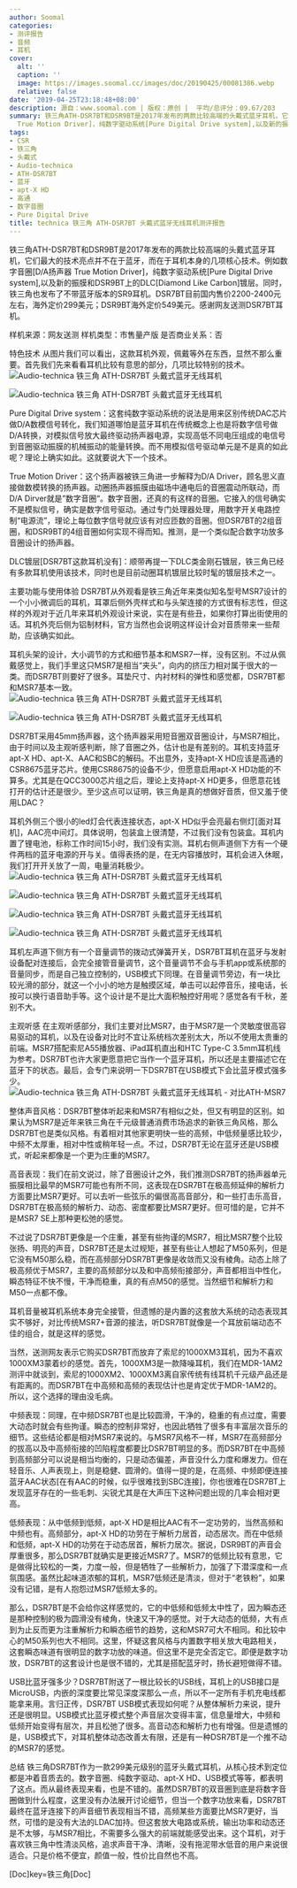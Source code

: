 ```yaml
---
author: Soomal
categories:
- 测评报告
- 音频
- 耳机
cover:
  alt: ''
  caption: ''
  image: https://images.soomal.cc/images/doc/20190425/00081386.webp
  relative: false
date: '2019-04-25T23:18:48+08:00'
description: 源自：www.soomal.com | 版权：原创 |  平均/总评分：09.67/203
summary: 铁三角ATH-DSR7BT和DSR9BT是2017年发布的两款比较高端的头戴式蓝牙耳机，它们最大的技术亮点并不在于蓝牙，而在于耳机本身的几项核心技术。例如数字音圈[D/A扬声器
  True Motion Driver]，纯数字驱动系统[Pure Digital Drive system],以及新的振膜和DSR9BT上的DLC类金刚石镀层。
tags:
- CSR
- 铁三角
- 头戴式
- Audio-technica
- ATH-DSR7BT
- 蓝牙
- apt-X HD
- 高通
- 数字音圈
- Pure Digital Drive
title: technica 铁三角 ATH-DSR7BT 头戴式蓝牙无线耳机测评报告
---
```


铁三角ATH-DSR7BT和DSR9BT是2017年发布的两款比较高端的头戴式蓝牙耳机，它们最大的技术亮点并不在于蓝牙，而在于耳机本身的几项核心技术。例如数字音圈[D/A扬声器 True Motion Driver]，纯数字驱动系统[Pure Digital Drive system],以及新的振膜和DSR9BT上的DLC[Diamond Like Carbon]镀层。同时，铁三角也发布了不带蓝牙版本的SR9耳机。DSR7BT目前国内售价2200-2400元左右，海外定价299美元；DSR9BT海外定价549美元。感谢网友送测DSR7BT耳机。

样机来源：网友送测
样机类型：市售量产版
是否商业关系：否

特色技术
从图片我们可以看出，这款耳机外观，佩戴等外在东西，显然不那么重要。首先我们先来看看耳机比较有意思的部分，几项比较特别的技术。
![Audio-technica 铁三角 ATH-DSR7BT 头戴式蓝牙无线耳机](https://images.soomal.cc/images/doc/20190410/00081102_01.webp)




![Audio-technica 铁三角 ATH-DSR7BT 头戴式蓝牙无线耳机](https://images.soomal.cc/images/doc/20190410/00081102_01.webp)




Pure Digital Drive system：这套纯数字驱动系统的说法是用来区别传统DAC芯片做D/A数模信号转化，我们知道哪怕是蓝牙耳机在传统概念上也是将数字信号做D/A转换，对模拟信号放大最终驱动扬声器电源，实现高低不同电压组成的电信号到音圈驱动振膜的机械振动的能量转换。而不用模拟信号驱动单元是不是真的如此呢？理论上确实如此。这就要说大下一个技术。

True Motion Driver：这个扬声器被铁三角进一步解释为D/A Driver，顾名思义直接做数模转换的扬声器。动圈扬声器振膜由磁场中通电后的音圈震动所联动，而D/A Dirver就是”数字音圈“。数字音圈，还真的有这样的音圈。它接入的信号确实不是模拟信号，确实是数字信号驱动。通过专门处理器处理，用数字开关电路控制“电源流”，理论上每位数字信号就应该有对应匝数的音圈。但DSR7BT的2组音圈，和DSR9BT的4组音圈如何实现不得而知。推测，是一个类似配合数字功放多音圈设计的扬声器。

DLC镀层[DSR7BT这款耳机没有]：顺带再提一下DLC类金刚石镀层，铁三角已经有多款耳机使用该技术，同时也是目前动圈耳机镀层比较时髦的镀层技术之一。

主要功能与使用体验
DSR7BT从外观看是铁三角近年来类似知名型号MSR7设计的一个小小微调后的耳机，耳罩后侧外壳样式和与头架连接的方式很有标志性，但这样的外观对于近几年来耳机外观设计来说，实在是有些丑，如果你打算出街使用的话。耳机外壳后侧为铝制材料，官方当然也会说明这样设计会对音质带来一些帮助，应该确实如此。

耳机头架的设计，大小调节的方式和细节基本和MSR7一样，没有区别。不过从佩戴感觉上，我们手里这只MSR7是相当“夹头”，向内的挤压力相对属于很大的一类。而DSR7BT则要好了很多。耳垫尺寸、内衬材料的弹性和感觉都，DSR7BT都和MSR7基本一致。
![Audio-technica 铁三角 ATH-DSR7BT 头戴式蓝牙无线耳机](https://images.soomal.cc/images/doc/20190410/00081110_01.webp)




![Audio-technica 铁三角 ATH-DSR7BT 头戴式蓝牙无线耳机](https://images.soomal.cc/images/doc/20190410/00081111_01.webp)




DSR7BT采用45mm扬声器，这个扬声器采用短音圈双音圈设计，与MSR7相比，由于时间以及主观听感判断，除了音圈之外，估计也是有差别的。耳机支持蓝牙apt-X HD、apt-X、AAC和SBC的解码。不出意外，支持apt-X HD应该是高通的CSR8675蓝牙芯片。使用CSR8675的设备不少，但愿意启用apt-X HD功能的不算多。尤其是在QCC3000芯片组之后，理论上支持apt-X HD更多，但愿意花钱打开的估计还是很少。至少这点可以证明，铁三角是真的想做好音质，但又羞于使用LDAC？

耳机外侧三个很小的led灯会代表连接状态，apt-X HD似乎会亮最右侧灯[面对耳机]，AAC亮中间灯。具体说明，包装盒上很清楚，不过我们没有包装盒。耳机内置了锂电池，标称工作时间15小时，我们没有实测。耳机右侧声道侧下方有一个硬件两档的蓝牙电源的开与关。值得表扬的是，在无内容播放时，耳机会进入休眠，我们打开开关放了一周，电量消耗极少。
![Audio-technica 铁三角 ATH-DSR7BT 头戴式蓝牙无线耳机](https://images.soomal.cc/images/doc/20190410/00081106_01.webp)




![Audio-technica 铁三角 ATH-DSR7BT 头戴式蓝牙无线耳机](https://images.soomal.cc/images/doc/20190410/00081112_01.webp)




![Audio-technica 铁三角 ATH-DSR7BT 头戴式蓝牙无线耳机](https://images.soomal.cc/images/doc/20190410/00081113_01.webp)




![Audio-technica 铁三角 ATH-DSR7BT 头戴式蓝牙无线耳机](https://images.soomal.cc/images/doc/20190410/00081114_01.webp)




耳机左声道下侧方有一个音量调节的拨动式弹簧开关，DSR7BT耳机在蓝牙与发射设备配对连接后，会完全接管音量调节，这个音量调节不会与手机app或系统那的音量同步，而是自己独立控制的，USB模式下同理。在音量调节旁边，有一块比较光滑的部分，就这一个小小的地方是触摸区域，单击可以起停音乐，接电话，长按可以换行语音助手等。这个设计是不是比大面积触控好用呢？感觉各有千秋，差别不大。

主观听感
在主观听感部分，我们主要对比MSR7，由于MSR7是一个灵敏度很高容易驱动的耳机，以及在设备对比时不宜让系统档次差别太大，所以不使用太贵重的前端。MSR7搭配索尼A55播放器、iPad耳机直出和HTC Type-C 3.5mm耳机线为参考。DSR7BT也许大家更愿意把它当作一个蓝牙耳机，所以还是主要描述它在蓝牙下的状态。最后，会专门来说明一下DSR7BT在USB模式下会比蓝牙模式强多少。
![Audio-technica 铁三角 ATH-DSR7BT 头戴式蓝牙无线耳机 - 对比ATH-MSR7](https://images.soomal.cc/images/doc/20190410/00081117.webp)




整体声音风格：DSR7BT整体听起来和MSR7有相似之处，但又有明显的区别。如果认为MSR7是近年来铁三角在千元级普通消费市场追求的新铁三角风格，那么DSR7BT也是类似风格。有着相对其他家更明快一些的高频，中低频量感比较少，中频不太厚重，相对中性或稍年轻一点。不过，DSR7BT无论在蓝牙还是USB模式，听起来都像是一个更为庄重的MSR7。

高音表现：我们在前文说过，除了音圈设计之外，我们推测DSR7BT的扬声器单元振膜相比最早的MSR7可能也有所不同，这表现在DSR7BT在极高频延伸的解析力方面要比MSR7更好。可以去听一些弦乐的偏很高高音部分，和一些打击乐高音，DSR7BT在极高频的解析力、动态、密度都要比MSR7更好。但可惜的是，它并不是MSR7 SE上那种更松弛的感觉。

不过说了DSR7BT更像是一个庄重，甚至有些拘谨的MSR7，相比MSR7整个比较张扬、明亮的声音，DSR7BT还是太过规矩，甚至有些让人想起了M50系列，但是它没有M50那么稳，而在高频部分DSR7BT更像是收敛而又没有棱角。动态上除了极高频优于MSR7，主要的高频部分以及和中高频衔接部分，声音都相当中性化，瞬态特征不快不慢，干净而稳重，真的有点M50的感觉。当然细节和解析力和M50一点都不像。

耳机音量被耳机系统本身完全接管，但遗憾的是内置的这套放大系统的动态表现其实不够好，对比传统MSR7+音源的接法，听DSR7BT就像是一个耳放前端动态不佳的组合，就是这样的感觉。

当然，送测网友表示它购买DSR7BT而放弃了索尼的1000XM3耳机，因为不喜欢1000XM3蒙着纱的感觉。首先，1000XM3是一款降噪耳机，我们在MDR-1AM2测评中就谈到，索尼的1000XM2、1000XM3离自家传统有线耳机千元级产品还是有距离的。而DSR7BT在中高频和高频的表现估计也是肯定优于MDR-1AM2的。所以，这个选择的理由没毛病。

中频表现：同理，在中频DSR7BT也是比较圆滑，干净的，稳重的有点过度，需要大动态时就会有些拘谨。瞬态的控制非常好，也因此牺牲了很多有丰富层次音乐的细节。这些结论都是相对MSR7来说的。与MSR7风格不一样，MSR7在高频部分的拔高以及中高频衔接的凹陷程度都要比DSR7BT明显的多。而DSR7BT在中高频到高频部分可以说是相当均衡的，只是动态偏差，声音没什么力度和爆发力。但在轻音乐、人声表现上，则是稳健、圆滑的。值得一提的是，在高频、中频即便连接蓝牙AAC状态[在有AAC的时候，似乎很难找到SBC连接]，你也很难在DSR7BT上发现蓝牙存在的一些毛刺、尖锐尤其是在大声压下这种问题出现的几率会相对更高。

低频表现：从中低频到低频，apt-X HD是相比AAC有不一定功劳的，当然高频和中频也有。高频部分，apt-X HD的功劳在于解析力居首，动态居次。而在中低频和低频，apt-X HD的功劳在于动态居首，解析力居次。据说，DSR9BT的声音会厚重很多，那么DSR7BT就确实是更接近MSR7了。MSR7的低频比较有意思，它是做得比较松的一类，力度一般，但是牺牲了一些解析力，加强了下潜深度和一点氛围感。虽然比起味道浓郁的耳机，MSR7低频还是清淡，但对于“老铁粉”，如果没有记错，是有人抱怨过MSR7低频太多的。

那么，DSR7BT是不会给你这样感觉的，它的中低频和低频太中性了，因为瞬态还是那种控制的极为圆滑没有棱角，快速又干净的感觉。对于大动态的低频，大有点到为止反而更为注重解析力和瞬态细节的趋势，这和MSR7可大不相同。和比较中心的M50系列也大不相同。这里，怀疑这套风格与内置数字相关放大电路相关，这套瞬态味道有很明显的数字功放的味道。但这里不是完全否定它。即便是数字功放，DSR7BT的这套设计也是很不错的，尤其是搭配蓝牙时，扬长避短做得不错。

USB比蓝牙强多少？DSR7BT附送了一根比较长的USB线，耳机上的USB接口是MicroUSB，内嵌的深度要比常见深度深那么一点，所以不一定所有手机充电线都能拿来用。言归正传，DSR7BT USB模式表现如何呢？从整体解析力来说，提升还是很明显。USB模式比蓝牙模式整个声音层次变得丰富，信息量增大，中频和低频开始变得有层次，并且松弛了很多。高音动态和解析力也有增强。但是遗憾的是，USB模式下，对耳机整体动态改善太有限，还是有一种DSR7BT是一个推不动的MSR7的感觉。

总结
铁三角DSR7BT作为一款299美元级别的蓝牙头戴式耳机，从核心技术到定位都是冲着音质去的。数字音圈、纯数字驱动、apt-X HD、USB模式等等，都表明了这点。而从最终表现来看，也是不错的。虽然DSR7BT的双音圈到底是将数字音圈做到什么程度，这里没有办法展开讨论细节，但当一个数字功放来看，DSR7BT最终在蓝牙连接下的声音细节表现相当不错，高频某些方面要比MSR7更好，当然，可惜的是没有大法的LDAC加持。但这套放大电路或系统，输出功率和动态还是不太够，与MSR7相比，不需要多么强大的前端就能感受出来。这个耳机，对于喜欢铁三角中性清淡风格，追求声音干净、清晰，没有拖泥带水低音的用户来说很适合。只是价格不便宜，颜值一般，性价比自然也不高。


[Doc]key=铁三角[Doc]